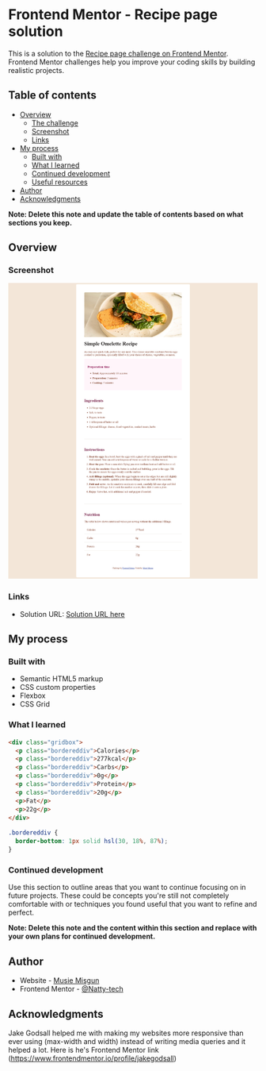 # Frontend Mentor - Recipe page solution

This is a solution to the [Recipe page challenge on Frontend Mentor](https://www.frontendmentor.io/challenges/recipe-page-KiTsR8QQKm). Frontend Mentor challenges help you improve your coding skills by building realistic projects.

## Table of contents

- [Overview](#overview)
  - [The challenge](#the-challenge)
  - [Screenshot](#screenshot)
  - [Links](#links)
- [My process](#my-process)
  - [Built with](#built-with)
  - [What I learned](#what-i-learned)
  - [Continued development](#continued-development)
  - [Useful resources](#useful-resources)
- [Author](#author)
- [Acknowledgments](#acknowledgments)

**Note: Delete this note and update the table of contents based on what sections you keep.**

## Overview

### Screenshot

![](./screenshot.png)

### Links

- Solution URL: [Solution URL here](https://www.frontendmentor.io/profile/Natty-tech/solutions)

## My process

### Built with

- Semantic HTML5 markup
- CSS custom properties
- Flexbox
- CSS Grid

### What I learned

```html
<div class="gridbox">
  <p class="bordereddiv">Calories</p>
  <p class="bordereddiv">277kcal</p>
  <p class="bordereddiv">Carbs</p>
  <p class="bordereddiv">0g</p>
  <p class="bordereddiv">Protein</p>
  <p class="bordereddiv">20g</p>
  <p>Fat</p>
  <p>22g</p>
</div>
```

```css
.bordereddiv {
  border-bottom: 1px solid hsl(30, 18%, 87%);
}
```

### Continued development

Use this section to outline areas that you want to continue focusing on in future projects. These could be concepts you're still not completely comfortable with or techniques you found useful that you want to refine and perfect.

**Note: Delete this note and the content within this section and replace with your own plans for continued development.**

## Author

- Website - [Musie Misgun](https://sparkling-taffy-9985b2.netlify.app/)
- Frontend Mentor - [@Natty-tech](https://www.frontendmentor.io/profile/Natty-tech)

## Acknowledgments

Jake Godsall helped me with making my websites more responsive than ever using (max-width and width) instead of writing media queries and it helped a lot.
Here is he's Frontend Mentor link (https://www.frontendmentor.io/profile/jakegodsall)
